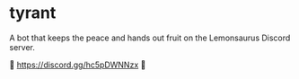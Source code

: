 # tyrant

A bot that keeps the peace and hands out fruit on the Lemonsaurus Discord server.

🍋 https://discord.gg/hc5pDWNNzx 🍋


